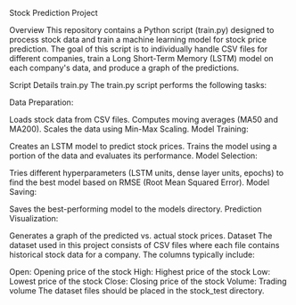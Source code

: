 Stock Prediction Project

Overview
This repository contains a Python script (train.py) designed to process stock data and train a machine learning model for stock price prediction. The goal of this script is to individually handle CSV files for different companies, train a Long Short-Term Memory (LSTM) model on each company's data, and produce a graph of the predictions.

Script Details
train.py
The train.py script performs the following tasks:

Data Preparation:

Loads stock data from CSV files.
Computes moving averages (MA50 and MA200).
Scales the data using Min-Max Scaling.
Model Training:

Creates an LSTM model to predict stock prices.
Trains the model using a portion of the data and evaluates its performance.
Model Selection:

Tries different hyperparameters (LSTM units, dense layer units, epochs) to find the best model based on RMSE (Root Mean Squared Error).
Model Saving:

Saves the best-performing model to the models directory.
Prediction Visualization:

Generates a graph of the predicted vs. actual stock prices.
Dataset
The dataset used in this project consists of CSV files where each file contains historical stock data for a company. The columns typically include:

Open: Opening price of the stock
High: Highest price of the stock
Low: Lowest price of the stock
Close: Closing price of the stock
Volume: Trading volume
The dataset files should be placed in the stock_test directory.

